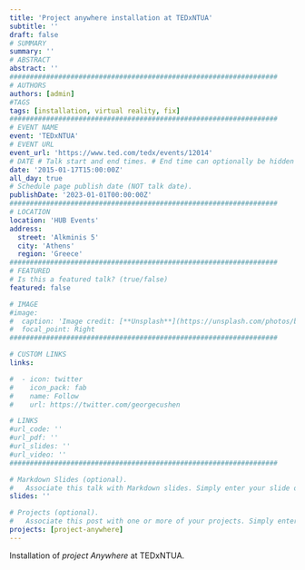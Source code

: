 ```yaml
---
title: 'Project anywhere installation at TEDxNTUA'
subtitle: ''
draft: false
# SUMMARY
summary: ''
# ABSTRACT 
abstract: ''
##################################################################
# AUTHORS 
authors: [admin]
#TAGS
tags: [installation, virtual reality, fix]
##################################################################
# EVENT NAME 
event: 'TEDxNTUA'
# EVENT URL 
event_url: 'https://www.ted.com/tedx/events/12014'
# DATE # Talk start and end times. # End time can optionally be hidden by prefixing the line with `#`.
date: '2015-01-17T15:00:00Z'
all_day: true
# Schedule page publish date (NOT talk date).
publishDate: '2023-01-01T00:00:00Z'
##################################################################
# LOCATION 
location: 'HUB Events'
address:
  street: 'Alkminis 5'
  city: 'Athens'
  region: 'Greece'
##################################################################
# FEATURED
# Is this a featured talk? (true/false)
featured: false

# IMAGE 
#image:
#  caption: 'Image credit: [**Unsplash**](https://unsplash.com/photos/bzdhc5b3Bxs)'
#  focal_point: Right
##################################################################

# CUSTOM LINKS 
links:

#  - icon: twitter
#    icon_pack: fab
#    name: Follow
#    url: https://twitter.com/georgecushen

# LINKS 
#url_code: ''
#url_pdf: ''
#url_slides: ''
#url_video: ''
##################################################################

# Markdown Slides (optional).
#   Associate this talk with Markdown slides. Simply enter your slide deck's filename without extension. Otherwise, set `slides = ""`.
slides: ''

# Projects (optional).
#   Associate this post with one or more of your projects. Simply enter your project's folder or file name without extension. Otherwise, set `projects = []`.
projects: [project-anywhere]
---
```


Installation of *project Anywhere* at TEDxNTUA. 